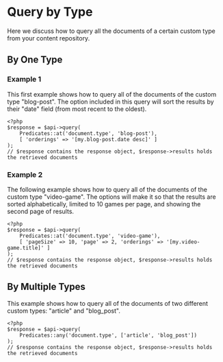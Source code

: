 # Query by Type

Here we discuss how to query all the documents of a certain custom type from your content repository.

## By One Type

### Example 1

This first example shows how to query all of the documents of the custom type "blog-post". The option included in this query will sort the results by their "date" field (from most recent to the oldest).

```
<?php
$response = $api->query(
    Predicates::at('document.type', 'blog-post'),
    [ 'orderings' => '[my.blog-post.date desc]' ]
);
// $response contains the response object, $response->results holds the retrieved documents
```

### Example 2

The following example shows how to query all of the documents of the custom type "video-game". The options will make it so that the results are sorted alphabetically, limited to 10 games per page, and showing the second page of results.

```
<?php
$response = $api->query(
    Predicates::at('document.type', 'video-game'),
    [ 'pageSize' => 10, 'page' => 2, 'orderings' => '[my.video-game.title]' ]
);
// $response contains the response object, $response->results holds the retrieved documents
```

## By Multiple Types

This example shows how to query all of the documents of two different custom types: "article" and "blog_post".

```
<?php
$response = $api->query(
    Predicates::any('document.type', ['article', 'blog_post'])
);
// $response contains the response object, $response->results holds the retrieved documents
```
